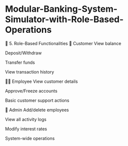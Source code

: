 # Modular-Banking-System-Simulator-with-Role-Based-Operations
🧰 5. Role-Based Functionalities
👤 Customer
View balance

Deposit/Withdraw

Transfer funds

View transaction history

🧑‍💼 Employee
View customer details

Approve/Freeze accounts

Basic customer support actions

🧙 Admin
Add/delete employees

View all activity logs

Modify interest rates

System-wide operations
